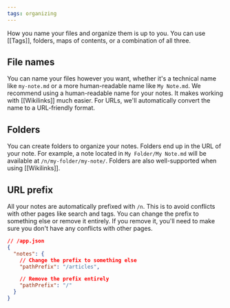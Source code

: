 ```yaml
---
tags: organizing
---
```


How you name your files and organize them is up to you. You can use [[Tags]], folders, maps of contents, or a combination of all three.

## File names

You can name your files however you want, whether it's a technical name like `my-note.md` or a more human-readable name like `My Note.md`. We recommend using a human-readable name for your notes. It makes working with [[Wikilinks]] much easier. For URLs, we'll automatically convert the name to a URL-friendly format.

## Folders

You can create folders to organize your notes. Folders end up in the URL of your note. For example, a note located in `My Folder/My Note.md` will be available at `/n/my-folder/my-note/`. Folders are also well-supported when using [[Wikilinks]].

## URL prefix

All your notes are automatically prefixed with `/n`. This is to avoid conflicts with other pages like search and tags.
You can change the prefix to something else or remove it entirely. If you remove it, you'll need to make sure you don't have any conflicts with other pages.

```json
// /app.json
{
  "notes": {
    // Change the prefix to something else
    "pathPrefix": "/articles",

    // Remove the prefix entirely
    "pathPrefix": "/"
  }
}
```
